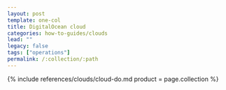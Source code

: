```yaml
---
layout: post
template: one-col
title: DigitalOcean cloud
categories: how-to-guides/clouds
lead: ""
legacy: false
tags: ["operations"]
permalink: /:collection/:path
---
```



{% include references/clouds/cloud-do.md  product = page.collection %}
